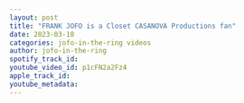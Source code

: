 ```yaml
---
layout: post
title: "FRANK JOFO is a Closet CASANOVA Productions fan"
date: 2023-03-18
categories: jofo-in-the-ring videos
author: jofo-in-the-ring
spotify_track_id: 
youtube_video_id: p1cFN2a2Fz4
apple_track_id: 
youtube_metadata: 
---
```


